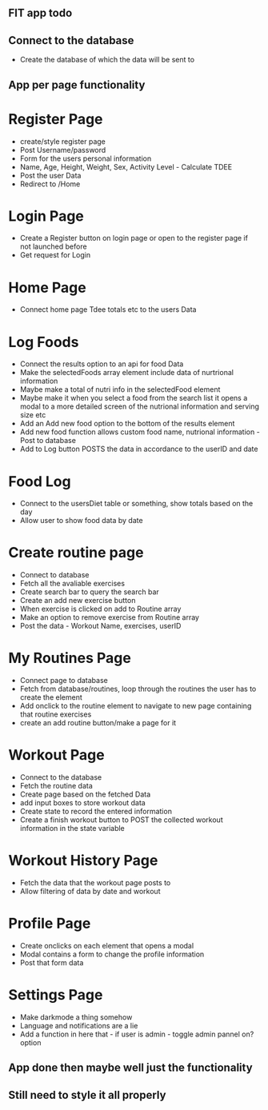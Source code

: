 ## FIT app todo

## Connect to the database
- Create the database of which the data will be sent to

## App per page functionality

# Register Page
- create/style register page
- Post Username/password
- Form for the users personal information
- Name, Age, Height, Weight, Sex, Activity Level - Calculate TDEE
- Post the user Data
- Redirect to /Home

# Login Page
- Create a Register button on login page or open to the register page if not launched before
- Get request for Login

# Home Page
- Connect home page Tdee totals etc to the users Data

# Log Foods
- Connect the results option to an api for food Data
- Make the selectedFoods array element include data of nurtrional information
- Maybe make a total of nutri info in the selectedFood element
- Maybe make it when you select a food from the search list it opens a modal to a more detailed screen of the nutrional information and serving size etc
- Add an Add new food option to the bottom of the results element
- Add new food function allows custom food name, nutrional information - Post to database
- Add to Log button POSTS the data in accordance to the userID and date

# Food Log
- Connect to the usersDiet table or something, show totals based on the day
- Allow user to show food data by date

# Create routine page
- Connect to database
- Fetch all the avaliable exercises 
- Create search bar to query the search bar
- Create an add new exercise button
- When exercise is clicked on add to Routine array
- Make an option to remove exercise from Routine array
- Post the data - Workout Name, exercises, userID

# My Routines Page
- Connect page to database
- Fetch from database/routines, loop through the routines the user has to create the element
- Add onclick to the routine element to navigate to new page containing that routine exercises 
- create an add routine button/make a page for it

# Workout Page
- Connect to the database
- Fetch the routine data
- Create page based on the fetched Data
- add input boxes to store workout data
- Create state to record the entered information
- Create a finish workout button to POST the collected workout information in the state variable

# Workout History Page
- Fetch the data that the workout page posts to
- Allow filtering of data by date and workout 

# Profile Page
- Create onclicks on each element that opens a modal
- Modal contains a form to change the profile information
- Post that form data

# Settings Page
- Make darkmode a thing somehow
- Language and notifications are a lie
- Add a function in here that - if user is admin - toggle admin pannel on? option 


## App done then maybe well just the functionality ##
## Still need to style it all properly ##


